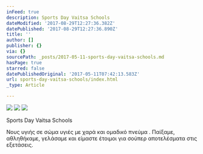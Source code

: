 ```yaml
---
inFeed: true
description: Sports Day Vaitsa Schools
dateModified: '2017-08-29T12:27:36.382Z'
datePublished: '2017-08-29T12:27:36.890Z'
title: ''
author: []
publisher: {}
via: {}
sourcePath: _posts/2017-05-11-sports-day-vaitsa-schools.md
hasPage: true
starred: false
datePublishedOriginal: '2017-05-11T07:42:13.583Z'
url: sports-day-vaitsa-schools/index.html
_type: Article

---
```

![](https://the-grid-user-content.s3-us-west-2.amazonaws.com/a43717dd-c348-4472-b3cc-b68271bb5723.png)
![](https://the-grid-user-content.s3-us-west-2.amazonaws.com/23ece21f-9d04-4b34-ab17-e40de3365803.png)
![](https://the-grid-user-content.s3-us-west-2.amazonaws.com/d57e2db9-ab99-4af5-a283-7e9f05d61dca.png)

Sports Day Vaitsa Schools

Νους υγιής σε σώμα υγιές με χαρά και ομαδικό πνεύμα . Παίξαμε, αθληθήκαμε, γελάσαμε και είμαστε έτοιμοι για σούπερ αποτελέσματα στις εξετάσεις.